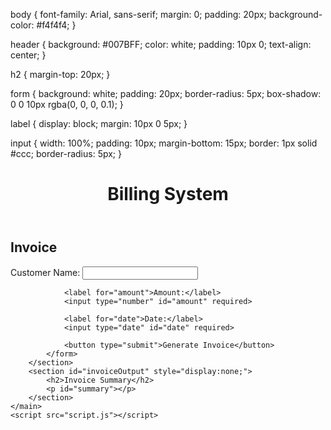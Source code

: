body {
    font-family: Arial, sans-serif;
    margin: 0;
    padding: 20px;
    background-color: #f4f4f4;
}

header {
    background: #007BFF;
    color: white;
    padding: 10px 0;
    text-align: center;
}

h2 {
    margin-top: 20px;
}

form {
    background: white;
    padding: 20px;
    border-radius: 5px;
    box-shadow: 0 0 10px rgba(0, 0, 0, 0.1);
}

label {
    display: block;
    margin: 10px 0 5px;
}

input {
    width: 100%;
    padding: 10px;
    margin-bottom: 15px;
    border: 1px solid #ccc;
    border-radius: 5px;
}
<!DOCTYPE html>
<html lang="en">
<head>
    <meta charset="UTF-8">
    <meta name="viewport" content="width=device-width, initial-scale=1.0">
    <title>Billing Website</title>
    <link rel="stylesheet" href="styles.css">
</head>
<body>
    <header>
        <h1>Billing System</h1>
    </header>
    <main>
        <section>
            <h2>Invoice</h2>
            <form id="billingForm">
                <label for="customerName">Customer Name:</label>
                <input type="text" id="customerName" required>

                <label for="amount">Amount:</label>
                <input type="number" id="amount" required>

                <label for="date">Date:</label>
                <input type="date" id="date" required>

                <button type="submit">Generate Invoice</button>
            </form>
        </section>
        <section id="invoiceOutput" style="display:none;">
            <h2>Invoice Summary</h2>
            <p id="summary"></p>
        </section>
    </main>
    <script src="script.js"></script>
</body>
</html>
